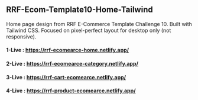 ## RRF-Ecom-Template10-Home-Tailwind
Home page design from RRF E-Commerce Template Challenge 10. Built with Tailwind CSS. Focused on pixel-perfect layout for desktop only (not responsive).
#### 1-Live : https://rrf-ecomearce-home.netlify.app/
#### 2-Live : https://rrf-ecomearce-category.netlify.app/
#### 3-Live : https://rrf-cart-ecomearce.netlify.app/
#### 4-Live : https://rrf-product-ecomearce.netlify.app/
